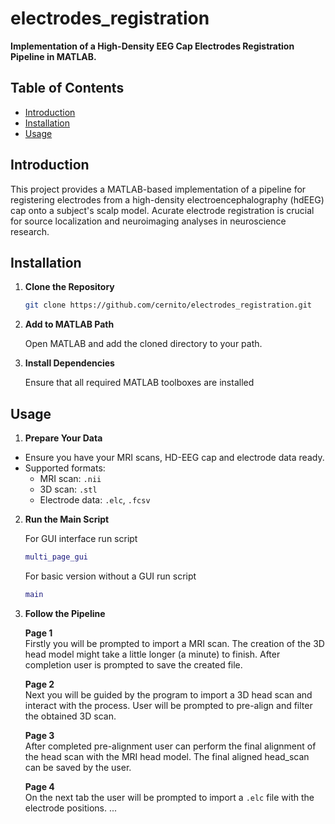 # electrodes_registration

**Implementation of a High-Density EEG Cap Electrodes Registration Pipeline in MATLAB.**

## Table of Contents

- [Introduction](#introduction)
- [Installation](#installation)
- [Usage](#usage)

## Introduction

This project provides a MATLAB-based implementation of a pipeline for registering electrodes from a high-density electroencephalography (hdEEG) cap onto a subject's scalp model. Acurate electrode registration is crucial for source localization and neuroimaging analyses in neuroscience research.
 
## Installation

1. **Clone the Repository**

   ```bash
   git clone https://github.com/cernito/electrodes_registration.git
   ```
   
2. **Add to MATLAB Path**

   Open MATLAB and add the cloned directory to your path.

3. **Install Dependencies**

   Ensure that all required MATLAB toolboxes are installed

## Usage

1. **Prepare Your Data**

- Ensure you have your MRI scans, HD-EEG cap and electrode data ready.
- Supported formats:
  - MRI scan: `.nii`
  - 3D scan: `.stl`
  - Electrode data: `.elc`, `.fcsv`
 
2. **Run the Main Script**

   For GUI interface run script
   ```matlab
   multi_page_gui
   ```

   For basic version without a GUI run script 
   ```matlab
   main
   ```

2. **Follow the Pipeline**

   **Page 1**  
   Firstly you will be prompted to import a MRI scan.
   The creation of the 3D head model might take a little longer (a minute) to finish.
   After completion user is prompted to save the created file.

   **Page 2**  
   Next you will be guided by the program to import a 3D head scan and interact with the process.
   User will be prompted to pre-align and filter the obtained 3D scan.

   **Page 3**  
   After completed pre-alignment user can perform the final alignment of the head scan with the MRI head model.
   The final aligned head_scan can be saved by the user.

   **Page 4**  
   On the next tab the user will be prompted to import a `.elc` file with the electrode positions.
   ...


